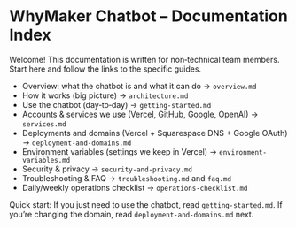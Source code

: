 # WhyMaker Chatbot – Documentation Index

Welcome! This documentation is written for non‑technical team members. Start here and follow the links to the specific guides.

- Overview: what the chatbot is and what it can do → `overview.md`
- How it works (big picture) → `architecture.md`
- Use the chatbot (day‑to‑day) → `getting-started.md`
- Accounts & services we use (Vercel, GitHub, Google, OpenAI) → `services.md`
- Deployments and domains (Vercel + Squarespace DNS + Google OAuth) → `deployment-and-domains.md`
- Environment variables (settings we keep in Vercel) → `environment-variables.md`
- Security & privacy → `security-and-privacy.md`
- Troubleshooting & FAQ → `troubleshooting.md` and `faq.md`
- Daily/weekly operations checklist → `operations-checklist.md`

Quick start: If you just need to use the chatbot, read `getting-started.md`. If you’re changing the domain, read `deployment-and-domains.md` next.



